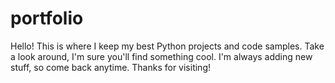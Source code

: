 # portfolio
Hello! This is where I keep my best Python projects and code samples. Take a look around, I'm sure you'll find something cool. I'm always adding new stuff, so come back anytime. Thanks for visiting!
